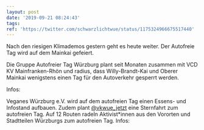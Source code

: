 ```yaml
---
layout: post
date: '2019-09-21 08:24:43'
tags: 
ref: 'https://twitter.com/schwarzlichtwue/status/1175324966675517440'
---
```

Nach den riesigen Klimademos gestern geht es heute weiter. Der Autofreie Tag wird auf dem Mainkai gefeiert.

Die Gruppe Autofreier Tag Würzburg plant seit Monaten zusammen mit VCD KV Mainfranken-Rhön und radius, dass Willy-Brandt-Kai und Oberer Mainkai wenigstens einen Tag für den Autoverkehr gesperrt werden.

Infos: 

Veganes Würzburg e.V. wird auf dem autofreien Tag einen Essens- und Infostand aufbauen. Zudem plant [@vkwue_jetzt](https://twitter.com/vkwue_jetzt) eine Sternfahrt zum autofreien Tag. Auf 12 Routen radeln Aktivist\*innen aus den Vororten und Stadtteilen Würzburgs zum autofreien Tag. Infos: 